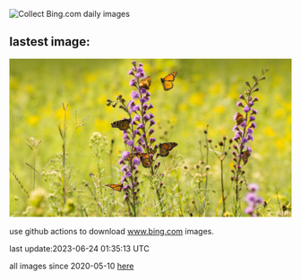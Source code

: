 ![Collect Bing.com daily images](https://github.com/counter2015/bing-daily-images/workflows/Collect%20Bing.com%20daily%20images/badge.svg)
## lastest image:
![](images/PollinatorMonarch.jpg)

use github actions to download www.bing.com images.

last update:2023-06-24 01:35:13 UTC

all images since 2020-05-10 [here](https://github.com/counter2015/bing-daily-images/tree/master/images) 
